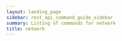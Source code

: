 ```yaml
---
layout: landing_page
sidebar: rest_api_command_guide_sidebar
summary: Listing of commands for network
title: network
---
```

